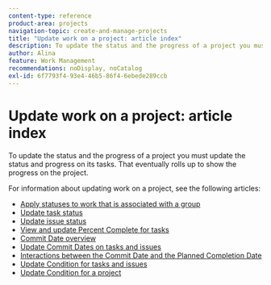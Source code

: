 ```yaml
---
content-type: reference
product-area: projects
navigation-topic: create-and-manage-projects
title: "Update work on a project: article index"
description: To update the status and the progress of a project you must update the status and progress on its tasks. That eventually rolls up to show the progress on the project.
author: Alina
feature: Work Management
recommendations: noDisplay, noCatalog
exl-id: 6f7793f4-93e4-46b5-86f4-6ebede289ccb
---
```

# Update work on a project: article index

<!--Audited: 01/2024-->

To update the status and the progress of a project you must update the status and progress on its tasks. That eventually rolls up to show the progress on the project.

For information about updating work on a project, see the following articles:

* [Apply statuses to work that is associated with a group](../../../manage-work/projects/updating-work-in-a-project/apply-custom-status-work-assigned-to-group.md) 
* [Update task status](../../../manage-work/projects/updating-work-in-a-project/update-task-status.md) 
* [Update issue status](../../../manage-work/projects/updating-work-in-a-project/update-issue-status.md) 
* [View and update Percent Complete for tasks](../../../manage-work/projects/updating-work-in-a-project/view-update-percent-complete-for-tasks.md) 
* [Commit Date overview](../../../manage-work/projects/updating-work-in-a-project/overview-of-commit-dates.md) 
* [Update Commit Dates on tasks and issues](../../../manage-work/projects/updating-work-in-a-project/update-commit-date-on-tasks-and-issues.md) 
* [Interactions between the Commit Date and the Planned Completion Date](../../../manage-work/projects/updating-work-in-a-project/interactions-between-commit-and-planned-completion-dates.md) 
* [Update Condition for tasks and issues](../../../manage-work/projects/updating-work-in-a-project/update-condition-for-tasks-and-issues.md) 
* [Update Condition for a project](../../../manage-work/projects/updating-work-in-a-project/update-condition-on-project.md)
